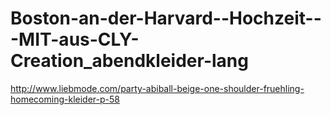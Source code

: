 Boston-an-der-Harvard--Hochzeit---MIT-aus-CLY-Creation_abendkleider-lang
========================================================================

http://www.liebmode.com/party-abiball-beige-one-shoulder-fruehling-homecoming-kleider-p-58
